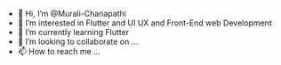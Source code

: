 - 👋 Hi, I’m @Murali-Chanapathi
- 👀 I’m interested in Flutter and UI UX and Front-End web Development
- 🌱 I’m currently learning Flutter
- 💞️ I’m looking to collaborate on ...
- 📫 How to reach me ...

<!---
Murali-Chanapathi/Murali-Chanapathi is a ✨ special ✨ repository because its `README.md` (this file) appears on your GitHub profile.
You can click the Preview link to take a look at your changes.
--->
